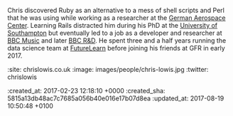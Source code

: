 Chris discovered Ruby as an alternative to a mess of shell scripts and
Perl that he was using while working as a researcher at
the [German Aerospace Center][dlr]. Learning Rails distracted him
during his PhD at the [University of Southampton][isvr] but eventually
led to a job as a developer and researcher at [BBC Music][bbc-music]
and later [BBC R&D][bbc-rd]. He spent three and a half years running
the data science team at [FutureLearn][futurelearn] before joining his
friends at GFR in early 2017.

[dlr]: http://www.dlr.de
[isvr]: http://www.southampton.ac.uk/engineering/research/centres/isvr.page
[bbc-music]: http://www.bbc.co.uk/music
[bbc-rd]: http://www.bbc.co.uk/rd
[futurelearn]: https://futurelearn.com

:site: chrislowis.co.uk
:image: images/people/chris-lowis.jpg
:twitter: chrislowis

:created_at: 2017-02-23 12:18:10 +0000
:created_sha: 5815a13db48ac7c7685a056b40e016e17b07d8ea
:updated_at: 2017-08-19 10:50:48 +0100
